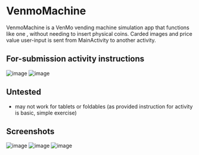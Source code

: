 # VenmoMachine
VenmoMachine is a VenMo vending machine simulation app that functions like one , without needing to insert physical coins. Carded images and price value user-input is sent from MainActivity to another activity. 

## For-submission activity instructions
![image](https://user-images.githubusercontent.com/108663786/216488599-173ee78b-65c4-4c69-86f5-cf69d580af6e.png)
![image](https://user-images.githubusercontent.com/108663786/216488631-b7ea204b-7d41-4327-8837-db0b0968ff5c.png)


## Untested
- may not work for tablets or foldables (as provided instruction for activity is basic, simple exercise)

## Screenshots
![image](https://user-images.githubusercontent.com/108663786/216487540-58d34dd0-977a-489e-892f-9cea44b6090b.png)
![image](https://user-images.githubusercontent.com/108663786/216487578-457e2d4e-6fd3-4507-98da-d66b593f17a8.png)
![image](https://user-images.githubusercontent.com/108663786/216487691-cd850c15-6753-4db3-87ef-764b9e18e04e.png)

